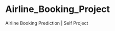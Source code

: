 # Airline_Booking_Project
Airline Booking Prediction | Self Project                                                                                         
